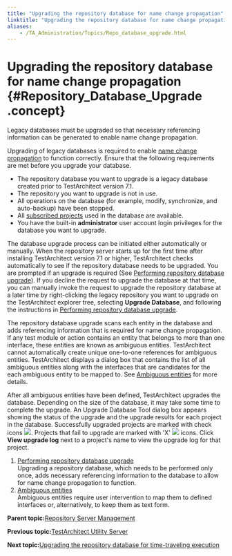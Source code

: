 ```yaml
--- 
title: "Upgrading the repository database for name change propagation"
linktitle: "Upgrading the repository database for name change propagation"
aliases: 
    - /TA_Administration/Topics/Repo_database_upgrade.html
---
```

# Upgrading the repository database for name change propagation {#Repository_Database_Upgrade .concept}

Legacy databases must be upgraded so that necessary referencing information can be generated to enable name change propagation.

Upgrading of legacy databases is required to enable [name change propagation](../../TA_Help/Topics/Projects_and_project_items_renaming_entity.html) to function correctly. Ensure that the following requirements are met before you upgrade your database.

-   The repository database you want to upgrade is a legacy database created prior to TestArchitect version 7.1.
-   The repository you want to upgrade is not in use.
-   All operations on the database \(for example, modify, synchronize, and auto-backup\) have been stopped.
-   All [subscribed projects](../../TA_Help/Topics/Projects_and_project_items_subscribe_to_projects.html) used in the database are available.
-   You have the built-in **administrator** user account login privileges for the database you want to upgrade.

The database upgrade process can be initiated either automatically or manually. When the repository server starts up for the first time after installing TestArchitect version 7.1 or higher, TestArchitect checks automatically to see if the repository database needs to be upgraded. You are prompted if an upgrade is required \(See [Performing repository database upgrade](Repo_upgrading_database.html)\). If you decline the request to upgrade the database at that time, you can manually invoke the request to upgrade the repository database at a later time by right-clicking the legacy repository you want to upgrade on the TestArchitect explorer tree, selecting **Upgrade Database**, and following the instructions in [Performing repository database upgrade](Repo_upgrading_database.html).

The repository database upgrade scans each entity in the database and adds referencing information that is required for name change propagation. If any test module or action contains an entity that belongs to more than one interface, these entities are known as ambiguous entities. TestArchitect cannot automatically create unique one-to-one references for ambiguous entities. TestArchitect displays a dialog box that contains the list of all ambiguous entities along with the interfaces that are candidates for the each ambiguous entity to be mapped to. See [Ambiguous entities](Repo_mapping_ambiguous_entities.html) for more details.

After all ambiguous entities have been defined, TestArchitect upgrades the database. Depending on the size of the database, it may take some time to complete the upgrade. An Upgrade Database Tool dialog box appears showing the status of the upgrade and the upgrade results for each project in the database. Successfully upgraded projects are marked with check icons ![](../Images/Repo_upgrade_pass.png). Projects that fail to upgrade are marked with 'X' ![](../Images/Repo_upgrade_fail.png) icons. Click **View upgrade log** next to a project's name to view the upgrade log for that project.

1.  [Performing repository database upgrade](../../TA_Administration/Topics/Repo_upgrading_database.html)  
Upgrading a repository database, which needs to be performed only once, adds necessary referencing information to the database to allow for name change propagation to function.
2.  [Ambiguous entities](../../TA_Administration/Topics/Repo_mapping_ambiguous_entities.html)  
Ambiguous entities require user intervention to map them to defined interfaces or, alternatively, to keep them as text form.

**Parent topic:**[Repository Server Management](../../TA_Administration/Topics/Repo_server_management.html)

**Previous topic:**[TestArchitect Utility Server](../../TA_Administration/Topics/TA_Utility_Server.html)

**Next topic:**[Upgrading the repository database for time-traveling execution](../../TA_Administration/Topics/adm_database_upgrade_time_traveling.html)

